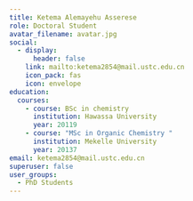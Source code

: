 ```yaml
---
title: Ketema Alemayehu Asserese
role: Doctoral Student
avatar_filename: avatar.jpg
social:
  - display:
      header: false
    link: mailto:ketema2854@mail.ustc.edu.cn
    icon_pack: fas
    icon: envelope
education:
  courses:
    - course: BSc in chemistry
      institution: Hawassa University
      year: 20119
    - course: "MSc in Organic Chemistry "
      institution: Mekelle University
      year: 20137
email: ketema2854@mail.ustc.edu.cn
superuser: false
user_groups:
  - PhD Students
---
```

